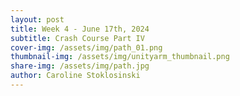 ```yaml
---
layout: post
title: Week 4 - June 17th, 2024
subtitle: Crash Course Part IV
cover-img: /assets/img/path_01.png
thumbnail-img: /assets/img/unityarm_thumbnail.png
share-img: /assets/img/path.jpg
author: Caroline Stoklosinski
---
```

